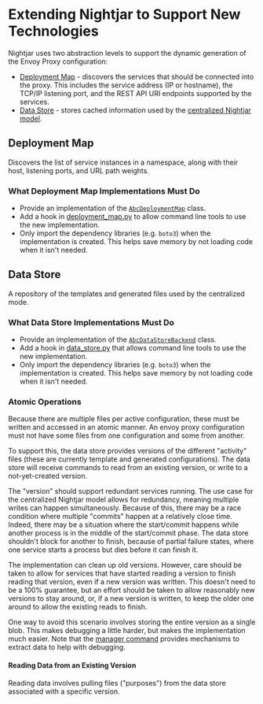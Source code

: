 # Extending Nightjar to Support New Technologies

Nightjar uses two abstraction levels to support the dynamic generation of the Envoy Proxy configuration:

* [Deployment Map](#deployment-map) - discovers the services that should be connected into the proxy.  This includes the service address (IP or hostname), the TCP/IP listening port, and the REST API URI endpoints supported by the services.
* [Data Store](#data-store) - stores cached information used by the [centralized Nightjar model](README-centralized.md).


## Deployment Map

Discovers the list of service instances in a namespace, along with their host, listening ports, and URL path weights.

### What Deployment Map Implementations Must Do

* Provide an implementation of the [`AbcDeploymentMap`](nightjar-base/nightjar-src/python-src/nightjar/backend/api/deployment_map/abc_depoyment_map.py) class.
* Add a hook in [deployment_map.py](nightjar-base/nightjar-src/python-src/nightjar/backend/impl/deployment_map.py) to allow command line tools to use the new implementation.
* Only import the dependency libraries (e.g. `boto3`) when the implementation is created.  This helps save memory by not loading code when it isn't needed.

### 


## Data Store

A repository of the templates and generated files used by the centralized mode.

### What Data Store Implementations Must Do

* Provide an implementation of the [`AbcDataStoreBackend`](nightjar-base/nightjar-src/python-src/nightjar/backend/api/data_store/abc_backend.py) class.
* Add a hook in [data_store.py](nightjar-base/nightjar-src/python-src/nightjar/backend/impl/data_store.py) that allows command line tools to use the new implementation.
* Only import the dependency libraries (e.g. `boto3`) when the implementation is created.  This helps save memory by not loading code when it isn't needed.

### Atomic Operations

Because there are multiple files per active configuration, these must be written and accessed in an atomic manner.  An envoy proxy configuration must not have some files from one configuration and some from another.

To support this, the data store provides versions of the different "activity" files (these are currently template and generated configurations).  The data store will receive commands to read from an existing version, or write to a not-yet-created version.

The "version" should support redundant services running.  The use case for the centralized Nightjar model allows for redundancy, meaning multiple writes can happen simultaneously.  Because of this, there may be a race condition where multiple "commits" happen at a relatively close time.  Indeed, there may be a situation where the start/commit happens while another process is in the middle of the start/commit phase.  The data store shouldn't block for another to finish, because of partial failure states, where one service starts a process but dies before it can finish it.

The implementation can clean up old versions.  However, care should be taken to allow for services that have started reading a version to finish reading that version, even if a new version was written.  This doesn't need to be a 100% guarantee, but an effort should be taken to allow reasonably new versions to stay around, or, if a new version is written, to keep the older one around to allow the existing reads to finish.

One way to avoid this scenario involves storing the entire version as a single blob.  This makes debugging a little harder, but makes the implementation much easier.  Note that the [manager command](nightjar-base/nightjar-src/python-src/nightjar/entry/central_manager) provides mechanisms to extract data to help with debugging.


#### Reading Data from an Existing Version

Reading data involves pulling files ("purposes") from the data store associated with a specific version.
